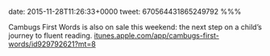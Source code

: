 date: 2015-11-28T11:26:33+0000
tweet: 670564431865249792
%%%

Cambugs First Words is also on sale this weekend: the next step on a child’s journey to fluent reading. [itunes.apple.com/app/cambugs-first-words/id929792621?mt=8](https://itunes.apple.com/app/cambugs-first-words/id929792621?mt=8)
